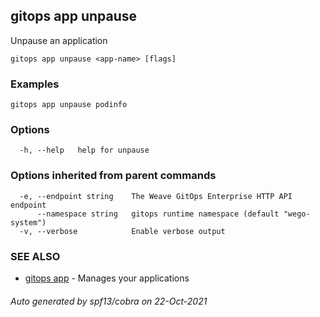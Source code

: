 ## gitops app unpause

Unpause an application

```
gitops app unpause <app-name> [flags]
```

### Examples

```
gitops app unpause podinfo
```

### Options

```
  -h, --help   help for unpause
```

### Options inherited from parent commands

```
  -e, --endpoint string    The Weave GitOps Enterprise HTTP API endpoint
      --namespace string   gitops runtime namespace (default "wego-system")
  -v, --verbose            Enable verbose output
```

### SEE ALSO

* [gitops app](gitops_app.md)	 - Manages your applications

###### Auto generated by spf13/cobra on 22-Oct-2021
